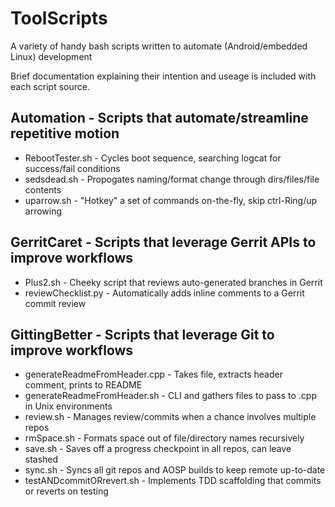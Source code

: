 # ToolScripts
A variety of handy bash scripts written to automate (Android/embedded Linux) development

Brief documentation explaining their intention and useage is included with each script source.

## Automation    - Scripts that automate/streamline repetitive motion
- RebootTester.sh     - Cycles boot sequence, searching logcat for success/fail conditions
- sedsdead.sh         - Propogates naming/format change through dirs/files/file contents
- uparrow.sh          - "Hotkey" a set of commands on-the-fly, skip ctrl-Ring/up arrowing

## GerritCaret    - Scripts that leverage Gerrit APIs to improve workflows
- Plus2.sh            - Cheeky script that reviews auto-generated branches in Gerrit
- reviewChecklist.py  - Automatically adds inline comments to a Gerrit commit review

## GittingBetter - Scripts that leverage Git to improve workflows
- generateReadmeFromHeader.cpp  - Takes file, extracts header comment, prints to README
- generateReadmeFromHeader.sh   - CLI and gathers files to pass to .cpp in Unix environments
- review.sh                     - Manages review/commits when a chance involves multiple repos
- rmSpace.sh                    - Formats space out of file/directory names recursively
- save.sh                       - Saves off a progress checkpoint in all repos, can leave stashed
- sync.sh                       - Syncs all git repos and AOSP builds to keep remote up-to-date
- testANDcommitORrevert.sh      - Implements TDD scaffolding that commits or reverts on testing
